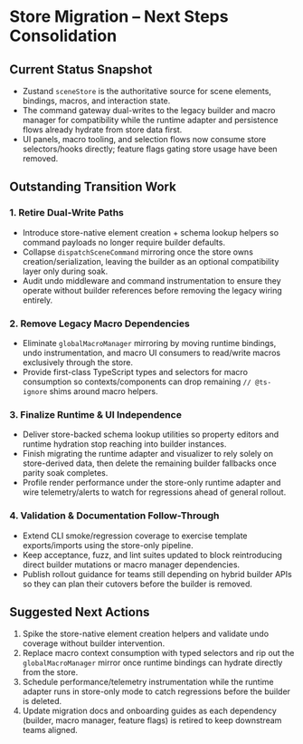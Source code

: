 # Store Migration – Next Steps Consolidation

## Current Status Snapshot
- Zustand `sceneStore` is the authoritative source for scene elements, bindings, macros, and interaction state.
- The command gateway dual-writes to the legacy builder and macro manager for compatibility while the runtime adapter and persistence flows already hydrate from store data first.
- UI panels, macro tooling, and selection flows now consume store selectors/hooks directly; feature flags gating store usage have been removed.

## Outstanding Transition Work
### 1. Retire Dual-Write Paths
- Introduce store-native element creation + schema lookup helpers so command payloads no longer require builder defaults.
- Collapse `dispatchSceneCommand` mirroring once the store owns creation/serialization, leaving the builder as an optional compatibility layer only during soak.
- Audit undo middleware and command instrumentation to ensure they operate without builder references before removing the legacy wiring entirely.

### 2. Remove Legacy Macro Dependencies
- Eliminate `globalMacroManager` mirroring by moving runtime bindings, undo instrumentation, and macro UI consumers to read/write macros exclusively through the store.
- Provide first-class TypeScript types and selectors for macro consumption so contexts/components can drop remaining `// @ts-ignore` shims around macro helpers.

### 3. Finalize Runtime & UI Independence
- Deliver store-backed schema lookup utilities so property editors and runtime hydration stop reaching into builder instances.
- Finish migrating the runtime adapter and visualizer to rely solely on store-derived data, then delete the remaining builder fallbacks once parity soak completes.
- Profile render performance under the store-only runtime adapter and wire telemetry/alerts to watch for regressions ahead of general rollout.

### 4. Validation & Documentation Follow-Through
- Extend CLI smoke/regression coverage to exercise template exports/imports using the store-only pipeline.
- Keep acceptance, fuzz, and lint suites updated to block reintroducing direct builder mutations or macro manager dependencies.
- Publish rollout guidance for teams still depending on hybrid builder APIs so they can plan their cutovers before the builder is removed.

## Suggested Next Actions
1. Spike the store-native element creation helpers and validate undo coverage without builder intervention.
2. Replace macro context consumption with typed selectors and rip out the `globalMacroManager` mirror once runtime bindings can hydrate directly from the store.
3. Schedule performance/telemetry instrumentation while the runtime adapter runs in store-only mode to catch regressions before the builder is deleted.
4. Update migration docs and onboarding guides as each dependency (builder, macro manager, feature flags) is retired to keep downstream teams aligned.
